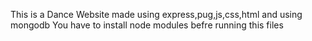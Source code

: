 This is a Dance Website made using express,pug,js,css,html and using mongodb
You have to install node modules befre running this files
